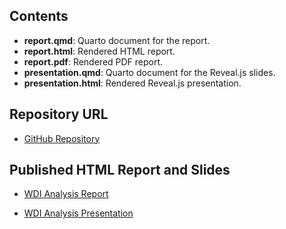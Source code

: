 ## Contents

- **report.qmd**: Quarto document for the report.  
- **report.html**: Rendered HTML report.  
- **report.pdf**: Rendered PDF report.  
- **presentation.qmd**: Quarto document for the Reveal.js slides.    
- **presentation.html**: Rendered Reveal.js presentation.  

## Repository URL

- [GitHub Repository](https://github.com/jbarri8/WDI_Analysis)

## Published HTML Report and Slides

- [WDI Analysis Report](https://jbarri8.github.io/WDI_Analysis/report.html)

- [WDI Analysis Presentation](https://jbarri8.github.io/WDI_Analysis/presentation.html)
